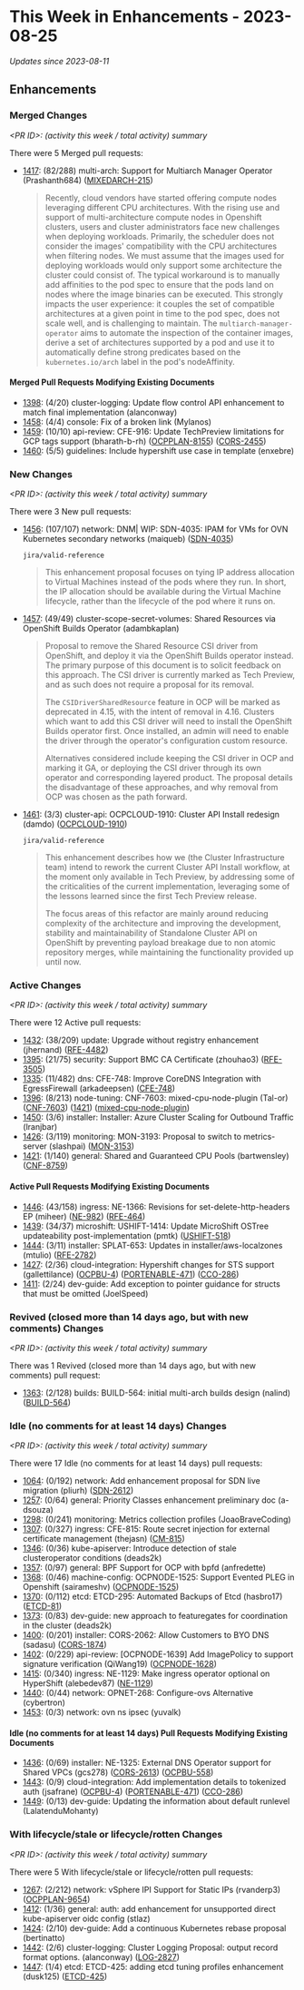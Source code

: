 # This Week in Enhancements - 2023-08-25

*Updates since 2023-08-11*


## Enhancements

### Merged Changes

*&lt;PR ID&gt;: (activity this week / total activity) summary*

There were 5 Merged pull requests:

- [1417](https://github.com/openshift/enhancements/pull/1417): (82/288) multi-arch: Support for Multiarch Manager Operator (Prashanth684) ([MIXEDARCH-215](https://issues.redhat.com/browse/MIXEDARCH-215))

  > Recently, cloud vendors have started offering compute nodes leveraging different
  > CPU architectures. With the rising use and support of multi-architecture compute
  > nodes in Openshift clusters, users and cluster administrators face new
  > challenges when deploying workloads. Primarily, the scheduler does not consider
  > the images' compatibility with the CPU architectures when filtering nodes. We
  > must assume that the images used for deploying workloads would only support some
  > architecture the cluster could consist of. The typical workaround is to manually
  > add affinities to the pod spec to ensure that the pods land on nodes where the
  > image binaries can be executed. This strongly impacts the user experience: it
  > couples the set of compatible architectures at a given point in time to the pod
  > spec, does not scale well, and is challenging to maintain. The
  > `multiarch-manager-operator` aims to automate the inspection of the container
  > images, derive a set of architectures supported by a pod and use it to
  > automatically define strong predicates based on the `kubernetes.io/arch`
  > label in the pod's nodeAffinity.


#### Merged Pull Requests Modifying Existing Documents

- [1398](https://github.com/openshift/enhancements/pull/1398): (4/20) cluster-logging: Update flow control API enhancement to match final implementation (alanconway)
- [1458](https://github.com/openshift/enhancements/pull/1458): (4/4) console: Fix of a broken link (Mylanos)
- [1459](https://github.com/openshift/enhancements/pull/1459): (10/10) api-review: CFE-916: Update TechPreview limitations for GCP tags support (bharath-b-rh) ([OCPPLAN-8155](https://issues.redhat.com/browse/OCPPLAN-8155)) ([CORS-2455](https://issues.redhat.com/browse/CORS-2455))
- [1460](https://github.com/openshift/enhancements/pull/1460): (5/5) guidelines: Include hypershift use case in template (enxebre)

### New Changes

*&lt;PR ID&gt;: (activity this week / total activity) summary*

There were 3 New pull requests:

- [1456](https://github.com/openshift/enhancements/pull/1456): (107/107) network: DNM| WIP: SDN-4035: IPAM for VMs for OVN Kubernetes secondary networks (maiqueb) ([SDN-4035](https://issues.redhat.com/browse/SDN-4035))

  `jira/valid-reference`

  > This enhancement proposal focuses on tying IP address allocation to Virtual
  > Machines instead of the pods where they run. In short, the IP allocation
  > should be available during the Virtual Machine lifecycle, rather than the
  > lifecycle of the pod where it runs on.

- [1457](https://github.com/openshift/enhancements/pull/1457): (49/49) cluster-scope-secret-volumes: Shared Resources via OpenShift Builds Operator (adambkaplan)

  > Proposal to remove the Shared Resource CSI driver from OpenShift,
  > and deploy it via the OpenShift Builds operator instead. The
  > primary purpose of this document is to solicit feedback on this
  > approach. The CSI driver is currently marked as Tech Preview, and as
  > such does not require a proposal for its removal.
  >
  > The `CSIDriverSharedResource` feature in OCP will be marked as
  > deprecated in 4.15, with the intent of removal in 4.16. Clusters
  > which want to add this CSI driver will need to install the OpenShift
  > Builds operator first. Once installed, an admin will need to enable
  > the driver through the operator's configuration custom resource.
  >
  > Alternatives considered include keeping the CSI driver in OCP and
  > marking it GA, or deploying the CSI driver through its own operator
  > and corresponding layered product. The proposal details the disadvantage
  > of these approaches, and why removal from OCP was chosen as the path
  > forward.

- [1461](https://github.com/openshift/enhancements/pull/1461): (3/3) cluster-api: OCPCLOUD-1910: Cluster API Install redesign (damdo) ([OCPCLOUD-1910](https://issues.redhat.com/browse/OCPCLOUD-1910))

  `jira/valid-reference`

  > This enhancement describes how we (the Cluster Infrastructure team) intend to rework the current Cluster API Install workflow, at the moment only available in Tech Preview, by addressing some of the criticalities of the current implementation, leveraging some of the lessons learned since the first Tech Preview release.
  >
  > The focus areas of this refactor are mainly around reducing complexity of the architecture and improving the development, stability and maintainability of Standalone Cluster API on OpenShift by preventing payload breakage due to non atomic repository merges, while maintaining the functionality provided up until now.


### Active Changes

*&lt;PR ID&gt;: (activity this week / total activity) summary*

There were 12 Active pull requests:

- [1432](https://github.com/openshift/enhancements/pull/1432): (38/209) update: Upgrade without registry enhancement (jhernand) ([RFE-4482](https://issues.redhat.com/browse/RFE-4482))
- [1395](https://github.com/openshift/enhancements/pull/1395): (21/75) security: Support BMC CA Certificate (zhouhao3) ([RFE-3505](https://issues.redhat.com/browse/RFE-3505))
- [1335](https://github.com/openshift/enhancements/pull/1335): (11/482) dns:  CFE-748: Improve CoreDNS Integration with EgressFirewall (arkadeepsen) ([CFE-748](https://issues.redhat.com/browse/CFE-748))
- [1396](https://github.com/openshift/enhancements/pull/1396): (8/213) node-tuning: CNF-7603: mixed-cpu-node-plugin (Tal-or) ([CNF-7603](https://issues.redhat.com/browse/CNF-7603)) ([1421](https://github.com/openshift/enhancements/pull/1421)) ([mixed-cpu-node-plugin](https://github.com/openshift-kni/mixed-cpu-node-plugin))
- [1450](https://github.com/openshift/enhancements/pull/1450): (3/6) installer: Installer: Azure Cluster Scaling for Outbound Traffic (lranjbar)
- [1426](https://github.com/openshift/enhancements/pull/1426): (3/119) monitoring: MON-3193: Proposal to switch to metrics-server (slashpai) ([MON-3153](https://issues.redhat.com/browse/MON-3153))
- [1421](https://github.com/openshift/enhancements/pull/1421): (1/140) general: Shared and Guaranteed CPU Pools (bartwensley) ([CNF-8759](https://issues.redhat.com/browse/CNF-8759))

#### Active Pull Requests Modifying Existing Documents

- [1446](https://github.com/openshift/enhancements/pull/1446): (43/158) ingress: NE-1366: Revisions for set-delete-http-headers EP (miheer) ([NE-982](https://issues.redhat.com/browse/NE-982)) ([RFE-464](https://issues.redhat.com/browse/RFE-464))
- [1439](https://github.com/openshift/enhancements/pull/1439): (34/37) microshift: USHIFT-1414: Update MicroShift OSTree updateability post-implementation (pmtk) ([USHIFT-518](https://issues.redhat.com/browse/USHIFT-518))
- [1444](https://github.com/openshift/enhancements/pull/1444): (3/11) installer: SPLAT-653: Updates in installer/aws-localzones (mtulio) ([RFE-2782](https://issues.redhat.com/browse/RFE-2782))
- [1427](https://github.com/openshift/enhancements/pull/1427): (2/36) cloud-integration: Hypershift changes for STS support (gallettilance) ([OCPBU-4](https://issues.redhat.com/browse/OCPBU-4)) ([PORTENABLE-471](https://issues.redhat.com/browse/PORTENABLE-471)) ([CCO-286](https://issues.redhat.com/browse/CCO-286))
- [1411](https://github.com/openshift/enhancements/pull/1411): (2/24) dev-guide: Add exception to pointer guidance for structs that must be omitted (JoelSpeed)

### Revived (closed more than 14 days ago, but with new comments) Changes

*&lt;PR ID&gt;: (activity this week / total activity) summary*

There was 1 Revived (closed more than 14 days ago, but with new comments) pull request:

- [1363](https://github.com/openshift/enhancements/pull/1363): (2/128) builds: BUILD-564: initial multi-arch builds design (nalind) ([BUILD-564](https://issues.redhat.com/browse/BUILD-564))

### Idle (no comments for at least 14 days) Changes

*&lt;PR ID&gt;: (activity this week / total activity) summary*

There were 17 Idle (no comments for at least 14 days) pull requests:

- [1064](https://github.com/openshift/enhancements/pull/1064): (0/192) network: Add enhancement proposal for SDN live migration (pliurh) ([SDN-2612](https://issues.redhat.com/browse/SDN-2612))
- [1257](https://github.com/openshift/enhancements/pull/1257): (0/64) general: Priority Classes enhancement preliminary doc (a-dsouza)
- [1298](https://github.com/openshift/enhancements/pull/1298): (0/241) monitoring: Metrics collection profiles (JoaoBraveCoding)
- [1307](https://github.com/openshift/enhancements/pull/1307): (0/327) ingress: CFE-815: Route secret injection for external certificate management (thejasn) ([CM-815](https://issues.redhat.com/browse/CM-815))
- [1346](https://github.com/openshift/enhancements/pull/1346): (0/36) kube-apiserver: Introduce detection of stale clusteroperator conditions (deads2k)
- [1357](https://github.com/openshift/enhancements/pull/1357): (0/97) general: BPF Support for OCP with bpfd (anfredette)
- [1368](https://github.com/openshift/enhancements/pull/1368): (0/46) machine-config: OCPNODE-1525: Support Evented PLEG in Openshift (sairameshv) ([OCPNODE-1525](https://issues.redhat.com/browse/OCPNODE-1525))
- [1370](https://github.com/openshift/enhancements/pull/1370): (0/112) etcd: ETCD-295: Automated Backups of Etcd (hasbro17) ([ETCD-81](https://issues.redhat.com/browse/ETCD-81))
- [1373](https://github.com/openshift/enhancements/pull/1373): (0/83) dev-guide: new approach to featuregates for coordination in the cluster (deads2k)
- [1400](https://github.com/openshift/enhancements/pull/1400): (0/201) installer: CORS-2062: Allow Customers to BYO DNS (sadasu) ([CORS-1874](https://issues.redhat.com/browse/CORS-1874))
- [1402](https://github.com/openshift/enhancements/pull/1402): (0/229) api-review: [OCPNODE-1639] Add ImagePolicy to support signature verification (QiWang19) ([OCPNODE-1628](https://issues.redhat.com/browse/OCPNODE-1628))
- [1415](https://github.com/openshift/enhancements/pull/1415): (0/340) ingress: NE-1129: Make ingress operator optional on HyperShift (alebedev87) ([NE-1129](https://issues.redhat.com/browse/NE-1129))
- [1440](https://github.com/openshift/enhancements/pull/1440): (0/44) network: OPNET-268: Configure-ovs Alternative (cybertron)
- [1453](https://github.com/openshift/enhancements/pull/1453): (0/3) network: ovn ns ipsec (yuvalk)

#### Idle (no comments for at least 14 days) Pull Requests Modifying Existing Documents

- [1436](https://github.com/openshift/enhancements/pull/1436): (0/69) installer: NE-1325: External DNS Operator support for Shared VPCs (gcs278) ([CORS-2613](https://issues.redhat.com/browse/CORS-2613)) ([OCPBU-558](https://issues.redhat.com/browse/OCPBU-558))
- [1443](https://github.com/openshift/enhancements/pull/1443): (0/9) cloud-integration: Add implementation details to tokenized auth (jsafrane) ([OCPBU-4](https://issues.redhat.com/browse/OCPBU-4)) ([PORTENABLE-471](https://issues.redhat.com/browse/PORTENABLE-471)) ([CCO-286](https://issues.redhat.com/browse/CCO-286))
- [1449](https://github.com/openshift/enhancements/pull/1449): (0/13) dev-guide: Updating the information about default runlevel (LalatenduMohanty)

### With lifecycle/stale or lifecycle/rotten Changes

*&lt;PR ID&gt;: (activity this week / total activity) summary*

There were 5 With lifecycle/stale or lifecycle/rotten pull requests:

- [1267](https://github.com/openshift/enhancements/pull/1267): (2/212) network: vSphere IPI Support for Static IPs (rvanderp3) ([OCPPLAN-9654](https://issues.redhat.com/browse/OCPPLAN-9654))
- [1412](https://github.com/openshift/enhancements/pull/1412): (1/36) general: auth: add enhancement for unsupported direct kube-apiserver oidc config (stlaz)
- [1424](https://github.com/openshift/enhancements/pull/1424): (2/10) dev-guide: Add a continuous Kubernetes rebase proposal (bertinatto)
- [1442](https://github.com/openshift/enhancements/pull/1442): (2/6) cluster-logging: Cluster Logging Proposal: output record format options. (alanconway) ([LOG-2827](https://issues.redhat.com/browse/LOG-2827))
- [1447](https://github.com/openshift/enhancements/pull/1447): (1/4) etcd: ETCD-425: adding etcd tuning profiles enhancement (dusk125) ([ETCD-425](https://issues.redhat.com/browse/ETCD-425))
